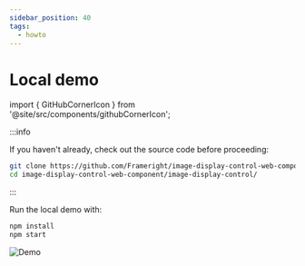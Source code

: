 ```yaml
---
sidebar_position: 40
tags:
  - howto
---
```


# Local demo

import { GitHubCornerIcon } from '@site/src/components/githubCornerIcon';

<GitHubCornerIcon href="https://github.com/Frameright/image-display-control-web-component" />

<!--
WARNING: Bits of information here are duplicated in several places:
  * https://docs.frameright.io/web-component/demo
  * https://github.com/Frameright/image-display-control-web-component/blob/main/demo/README.md
Make sure to keep them in sync.
-->

:::info

If you haven't already, check out the source code before proceeding:

```bash
git clone https://github.com/Frameright/image-display-control-web-component
cd image-display-control-web-component/image-display-control/
```

:::

Run the local demo with:

```bash
npm install
npm start
```

![Demo](../../static/img/web-component/demo.gif)
